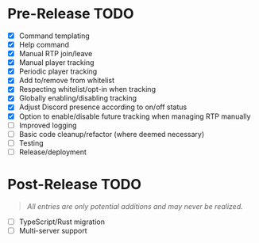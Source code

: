 # Pre-Release TODO

- [x] Command templating
- [x] Help command
- [x] Manual RTP join/leave
- [x] Manual player tracking
- [x] Periodic player tracking
- [x] Add to/remove from whitelist
- [x] Respecting whitelist/opt-in when tracking
- [x] Globally enabling/disabling tracking
- [x] Adjust Discord presence according to on/off status
- [x] Option to enable/disable future tracking when managing RTP manually
- [ ] Improved logging
- [ ] Basic code cleanup/refactor (where deemed necessary)
- [ ] Testing
- [ ] Release/deployment

# Post-Release TODO

> *All entries are only potential additions and may never be realized.*

- [ ] TypeScript/Rust migration
- [ ] Multi-server support
